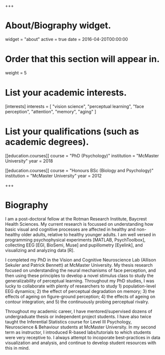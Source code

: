 +++
# About/Biography widget.
widget = "about"
active = true
date = 2016-04-20T00:00:00

# Order that this section will appear in.
weight = 5

# List your academic interests.
[interests]
  interests = [
    "vision science",
    "perceptual learning",
    "face perception",
    "attention",
    "memory",
    "aging"
  ]

# List your qualifications (such as academic degrees).
[[education.courses]]
  course = "PhD (Psychology)"
  institution = "McMaster University"
  year = 2018

[[education.courses]]
  course = "Honours BSc (Biology and Psychology)"
  institution = "McMaster University"
  year = 2012

+++

# Biography
I am a post-doctoral fellow at the Rotman Research Institute, Baycrest Health Sciences. My current research is focussed on understanding how basic visual and cognitive processes are affected in healthy and non-healthy older adults, relative to healthy younger adults. I am well versed in programming psychophysical experiments [MATLAB, PsychToolbox], collecting EEG [EGI, BioSemi, Muse] and pupillometry [Eyelink], and visualizing and analyzing data [R].

I completed my PhD in the Vision and Cognitive Neuroscience Lab (Allison Sekuler and Patrick Bennett) at McMaster University. My thesis research focused on understanding the neural mechanisms of face perception, and then using these principles to develop a novel stimulus class to study the generalizability of perceptual learning. Throughout my PhD studies, I was lucky to collaborate with plenty of researchers to study 1) population-level EEG dynamics; 2) the effect of perceptual degradation on memory; 3) the effects of ageing on figure-ground perception; 4) the effects of ageing on contour integration; and 5) the continuously probing perceptual rivalry.

Throughout my academic career, I have mentored/supervised dozens of undergraduate thesis or independent project students. I have also twice taught the Inferential Statistics course for Level III Psychology, Neuroscience & Behaviour students at McMaster University. In my second term as instructor, I introduced R-based labs/tutorials to which students were very receptive to. I always attempt to incoporate best-practices in data visualization and analysis, and continue to develop student resources with this in mind.